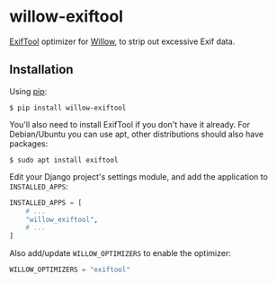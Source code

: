 # willow-exiftool

[ExifTool](https://exiftool.org/) optimizer for [Willow](https://github.com/wagtail/Willow), to
strip out excessive Exif data.

## Installation

Using [pip](https://pip.pypa.io/):

```console
$ pip install willow-exiftool
```

You'll also need to install ExifTool if you don't have it already. For Debian/Ubuntu you can use
apt, other distributions should also have packages:

```console
$ sudo apt install exiftool
```

Edit your Django project's settings module, and add the application to `INSTALLED_APPS`:

```python
INSTALLED_APPS = [
    # ...
    "willow_exiftool",
    # ...
]
```

Also add/update `WILLOW_OPTIMIZERS` to enable the optimizer:

```python
WILLOW_OPTIMIZERS = "exiftool"
```
